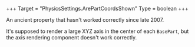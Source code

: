 +++
Target = "PhysicsSettings.ArePartCoordsShown"
Type = boolean
+++

An ancient property that hasn't worked correctly since late 2007.It's supposed to render a large XYZ axis in the center of each `BasePart`, but the axis rendering component doesn't work correctly.